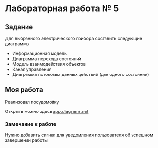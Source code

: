 # Лабораторная работа № 5

## Задание

Для выбранного электрического прибора составить следующие диаграммы

* Информационная модель
* Диаграмма перехода состояний
* Модель взаимодействия объектов
* Канал управления
* Диаграмма потоковых данных действий (для одного состояния)

## Моя работа

Реализовал посудомойку

Открыть можно здесь [app.diagrams.net](https://app.diagrams.net/)

### Замечание к работе

Нужно добавить сигнал для уведомления пользователя об успешном завершении
работы
